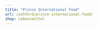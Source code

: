 ```yaml
---
title: "Prince International Food"
url: /ashford/prince-international-food/
shop: Lebensmittel
---
```

